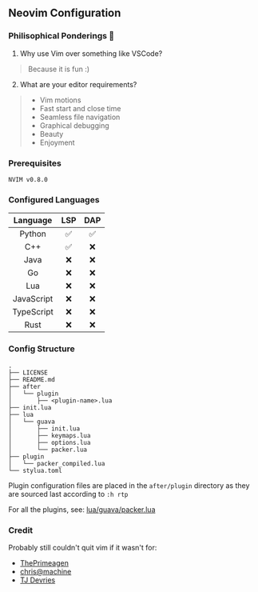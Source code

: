 ## Neovim Configuration

### Philisophical Ponderings 💭
1. Why use Vim over something like VSCode?
> Because it is fun :)

2. What are your editor requirements?
> - Vim motions
> - Fast start and close time
> - Seamless file navigation
> - Graphical debugging
> - Beauty
> - Enjoyment

### Prerequisites
```
NVIM v0.8.0
```

### Configured Languages
|   Language   | LSP | DAP |
|:------------:|:---:|:---:|
|  Python      | ✅  | ✅  |
|   C++        | ✅  | ❌  |
|   Java       | ❌  | ❌  |
|    Go        | ❌  | ❌  |
|   Lua        | ❌  | ❌  |
| JavaScript   | ❌  | ❌  |
| TypeScript   | ❌  | ❌  |
|   Rust       | ❌  | ❌  |

### Config Structure
```
.
├── LICENSE
├── README.md
├── after
│   └── plugin
│       ├── <plugin-name>.lua
├── init.lua
├── lua
│   └── guava
│       ├── init.lua
│       ├── keymaps.lua
│       ├── options.lua
│       └── packer.lua
├── plugin
│   └── packer_compiled.lua
└── stylua.toml
```

Plugin configuration files are placed in the `after/plugin` directory as they
are sourced last according to `:h rtp`

For all the plugins, see: [lua/guava/packer.lua](https://github.com/lazeroffmichael/nvim/blob/main/lua/guava/packer.lua)

### Credit
Probably still couldn't quit vim if it wasn't for:
- [ThePrimeagen](https://github.com/ThePrimeagen)
- [chris@machine](https://github.com/ChristianChiarulli)
- [TJ Devries](https://github.com/tjdevries)
